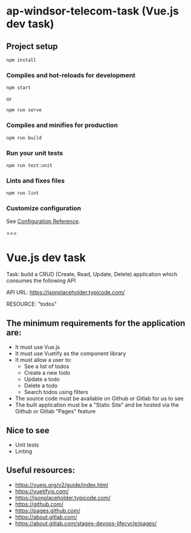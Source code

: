 # ap-windsor-telecom-task (Vue.js dev task)

## Project setup
```
npm install
```

### Compiles and hot-reloads for development
```
npm start
```
or 
```
npm run serve
```

### Compiles and minifies for production
```
npm run build
```

### Run your unit tests
```
npm run test:unit
```

### Lints and fixes files
```
npm run lint
```

### Customize configuration
See [Configuration Reference](https://cli.vuejs.org/config/).


===

# Vue.js dev task

Task: build a CRUD (Create, Read, Update, Delete) application which consumes the following API

API URL: https://jsonplaceholder.typicode.com/

RESOURCE: "todos"

## The minimum requirements for the application are:

* It must use Vue.js
* It must use Vuetify as the component library
* It must allow a user to:
    * See a list of todos
    * Create a new todo
    * Update a todo
    * Delete a todo
    * Search todos using filters
* The source code must be available on Github or Gitlab for us to see
* The built application must be a "Static Site" and be hosted via the Github or Gitlab "Pages" feature

## Nice to see

- Unit tests
- Linting

## Useful resources:

- https://vuejs.org/v2/guide/index.html
- https://vuetifyjs.com/
- https://jsonplaceholder.typicode.com/
- https://github.com/
- https://pages.github.com/
- https://about.gitlab.com/
- https://about.gitlab.com/stages-devops-lifecycle/pages/

